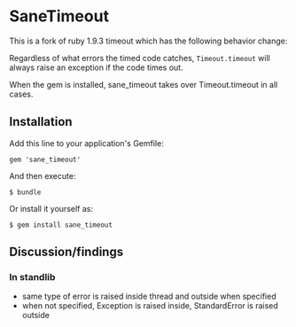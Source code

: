 # SaneTimeout

This is a fork of ruby 1.9.3 timeout which has the following behavior change:

Regardless of what errors the timed code catches, `Timeout.timeout` will
always raise an exception if the code times out.

When the gem is installed, sane_timeout takes over Timeout.timeout in all cases.

## Installation

Add this line to your application's Gemfile:

    gem 'sane_timeout'

And then execute:

    $ bundle

Or install it yourself as:

    $ gem install sane_timeout


## Discussion/findings

### In standlib
* same type of error is raised inside thread and outside when specified
* when not specified, Exception is raised inside, StandardError is raised outside
